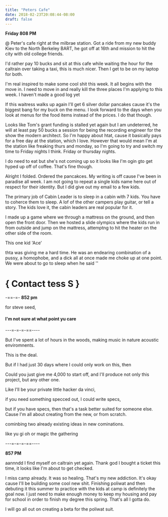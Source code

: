 ```yaml
---
title: "Peters Cafe"
date: 2018-02-23T20:08:44-08:00
draft: false
---
```


**Friday 808 PM**


@ Peter's cafe right at the milbrae station. Got a ride from my new buddy Kiev to the North Berkeley BART, he got off at 16th and mission to hit the city with old college friends.


 I'd rather pay 10 bucks and sit at this cafe while waiting the hour for the caltrain over taking a taxi, this is much nicer. Then I get to be on my laptop for both.

 I'm real inspired to make some cool shit this week. It all begins with the move in. I need to move in and really kill the three places I'm applying to this week. I haven't made a good log yet

 If this waitress walks up again I'll get 6 silver dollar pancakes cause it's the biggest bang for my buck on the menu. I look forward to the days when you look at menus for the food items instead of the prices. I do that though.

 Looks like Tom's grant funding is stalled yet again but I am undeterred, he will at least pay 50 bucks a session for being the recording engineer for the show the modern architect. So I'm happy about htat, cause it basically pays for a free day at the station, which I love. However that would mean I'm at the station like freaking thurs and monday, so I'm going to try and switch my time to Friday nights I think. Friday or thursday nights.

 I do need to eat but she's not coming up so it looks like I'm ogin gto get hyped up off of coffee. That's fine though.

 Alright I folded. Ordered the pancakces. My writing is off cause I've been in paradise all week. I am not going to repeat a single kids name here out of respect for their identity. But I did give out my email to a few kids.

The primary job of Cabin Leader is to sleep in a cabin with 7 kids. You have to coherce them to sleep. A lof of the other campers play guitar, or tell a story. The kids love it, the cabin leaders are real popular for it.

I made up a game where we through a mattress on the ground, and then open the front door. Then we hosted a slide olympics where the kids run in from outside and jump on the mattress, attemptng to hit the heater on the other side of the room.

This one kid 'Ace'   

thta was giving me a hard time. He was an endearing combination of a pussy, a homophobe, and a dick all at once made me choke up at one point. We were about to go to sleep when he said ''

# { Contact tess S }



-==-=-
**852 pm**



for steve seed,
#### I'm not sure at what point yu care


---=-=-=-==----

But I've spent a lot of hours in the woods, making music in nature acoustic enviromnents.

This is the deal.

But if I had just 30 days where I could only work on this, then

Could you just give me 4,000 to start off, and I'll produce not only this project, but any other one.

Like I'll be your private little hacker da vinci,

if you need something specced out, I could write specs,

but if you have specs, then that's a task better suited for someone else. Cause I'm all about creating from the new, or from scratch.

cominbing two already existing ideas in new cominations.

like yu gi oh or magic the gathering

---=-=-=-==----

**857 PM**

aannndd I find myself on caltrain yet again. Thank god I bought a ticket this time, it looks like I'm about to get checked.

 I miss camp already. It was so healing. That's my new addiction. It's okay cause I'll be building some cool new shit. Finishing poliwat and then debuting it this summer to practice with the kids at camp is definitely the goal now. I just need to make enough money to keep my housing and pay for school in order to finish my degree this spring. That's all I gotta do.

I will go all out on creating a beta for the poliwat suit.
